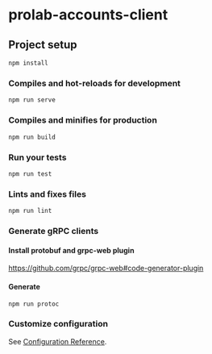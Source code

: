 # prolab-accounts-client

## Project setup
```
npm install
```

### Compiles and hot-reloads for development
```
npm run serve
```

### Compiles and minifies for production
```
npm run build
```

### Run your tests
```
npm run test
```

### Lints and fixes files
```
npm run lint
```

### Generate gRPC clients

#### Install protobuf and grpc-web plugin
https://github.com/grpc/grpc-web#code-generator-plugin

#### Generate
```
npm run protoc
```

### Customize configuration
See [Configuration Reference](https://cli.vuejs.org/config/).
